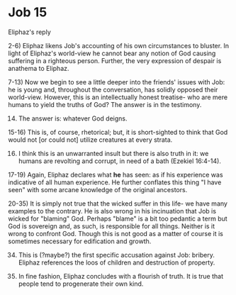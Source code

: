 # Job 15

Eliphaz's reply

2-6) Eliphaz likens Job's accounting of his own circumstances to bluster.
     In light of Eliphaz's world-view he cannot bear any notion of God causing suffering in a righteous person.
     Further, the very expression of despair is anathema to Eliphaz.

7-13) Now we begin to see a little deeper into the friends' issues with Job:
      he is young and, throughout the conversation, has solidly opposed their world-view.
      However, this is an intellectually honest treatise- who are mere humans to yield the truths of God?
      The answer is in the testimony.

14) The answer is: whatever God deigns.

15-16) This is, of course, rhetorical; but, it is short-sighted to think that God would not [or could not] utilize creatures at every strata.

16) I think this is an unwarranted insult but there is also truth in it:
    we humans are revolting and corrupt, in need of a bath (Ezekiel 16:4-14).

17-19) Again, Eliphaz declares what __he__ has seen: as if his experience was indicative of all human experience.
       He further conflates this thing "I have seen" with some arcane knowledge of the original ancestors.

20-35) It is simply not true that the wicked suffer in this life- we have many examples to the contrary.
       He is also wrong in his incinuation that Job is wicked for "blaming" God.
       Perhaps "blame" is a bit too pedantic a term but God is sovereign and, as such, is responsible for all things.
       Neither is it wrong to confront God.
       Though this is not good as a matter of course it is sometimes necessary for edification and growth.

34) This is (?maybe?) the first specific accusation against Job: bribery.
    Eliphaz references the loos of children and destruction of property.

35) In fine fashion, Eliphaz concludes with a flourish of truth.
    It is true that people tend to progenerate their own kind.
